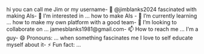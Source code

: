 hi you can call me Jim or my username- 👋 @jimblanks2024
fascinated with making AIs- 👀 I’m interested in ...
how to make AIs - 🌱 I’m currently learning ...
how to make my own platform with a good team- 💞️ I’m looking to collaborate on ...
jamesblanks1981@gmail.com- 📫 How to reach me ...
I'm a guy- 😄 Pronouns: ...
when something fascinates me I love to self educate myself about it- ⚡ Fun fact: ...

<!---
jimblanks2024/jimblanks2024 is a ✨ special ✨ repository because its `README.md` (this file) appears on your GitHub profile.
You can click the Preview link to take a look at your changes.
--->
